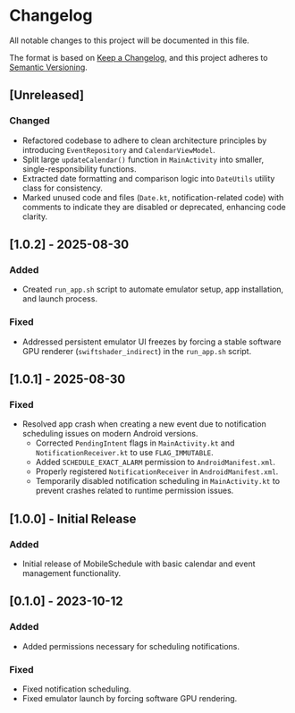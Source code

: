 # Changelog

All notable changes to this project will be documented in this file.

The format is based on [Keep a Changelog](https://keepachangelog.com/en/1.0.0/),
and this project adheres to [Semantic Versioning](https://semver.org/spec/v2.0.0.html).

## [Unreleased]

### Changed
- Refactored codebase to adhere to clean architecture principles by introducing `EventRepository` and `CalendarViewModel`.
- Split large `updateCalendar()` function in `MainActivity` into smaller, single-responsibility functions.
- Extracted date formatting and comparison logic into `DateUtils` utility class for consistency.
- Marked unused code and files (`Date.kt`, notification-related code) with comments to indicate they are disabled or deprecated, enhancing code clarity.

## [1.0.2] - 2025-08-30

### Added
- Created `run_app.sh` script to automate emulator setup, app installation, and launch process.

### Fixed
- Addressed persistent emulator UI freezes by forcing a stable software GPU renderer (`swiftshader_indirect`) in the `run_app.sh` script.

## [1.0.1] - 2025-08-30

### Fixed
- Resolved app crash when creating a new event due to notification scheduling issues on modern Android versions.
  - Corrected `PendingIntent` flags in `MainActivity.kt` and `NotificationReceiver.kt` to use `FLAG_IMMUTABLE`.
  - Added `SCHEDULE_EXACT_ALARM` permission to `AndroidManifest.xml`.
  - Properly registered `NotificationReceiver` in `AndroidManifest.xml`.
  - Temporarily disabled notification scheduling in `MainActivity.kt` to prevent crashes related to runtime permission issues.

## [1.0.0] - Initial Release

### Added
- Initial release of MobileSchedule with basic calendar and event management functionality.

## [0.1.0] - 2023-10-12

### Added
- Added permissions necessary for scheduling notifications.

### Fixed
- Fixed notification scheduling.
- Fixed emulator launch by forcing software GPU rendering.
